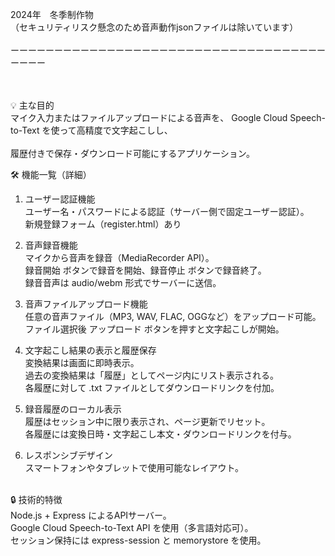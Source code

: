 2024年　冬季制作物
<br>（セキュリティリスク懸念のため音声動作jsonファイルは除いています）
<br>
<br>ーーーーーーーーーーーーーーーーーーーーーーーーーーーーーーーーーーーーーーーー
<br>
<br>
<br>

💡 主な目的<br>
マイク入力またはファイルアップロードによる音声を、
Google Cloud Speech-to-Text を使って高精度で文字起こしし、<br>
<br>履歴付きで保存・ダウンロード可能にするアプリケーション。<br>

🛠️ 機能一覧（詳細）<br>
1. ユーザー認証機能<br>
ユーザー名・パスワードによる認証（サーバー側で固定ユーザー認証）。<br>
新規登録フォーム（register.html）あり<br>

2. 音声録音機能<br>
マイクから音声を録音（MediaRecorder API）。<br>
録音開始 ボタンで録音を開始、録音停止 ボタンで録音終了。<br>
録音音声は audio/webm 形式でサーバーに送信。<br>

3. 音声ファイルアップロード機能<br>
任意の音声ファイル（MP3, WAV, FLAC, OGGなど）をアップロード可能。<br>
ファイル選択後 アップロード ボタンを押すと文字起こしが開始。<br>

4. 文字起こし結果の表示と履歴保存<br>
変換結果は画面に即時表示。<br>
過去の変換結果は「履歴」としてページ内にリスト表示される。<br>
各履歴に対して .txt ファイルとしてダウンロードリンクを付加。<br>

5. 録音履歴のローカル表示<br>
履歴はセッション中に限り表示され、ページ更新でリセット。<br>
各履歴には変換日時・文字起こし本文・ダウンロードリンクを付与。<br>

6. レスポンシブデザイン<br>
スマートフォンやタブレットで使用可能なレイアウト。<br>
<br>
🔒 技術的特徴<br>
Node.js + Express によるAPIサーバー。<br>
Google Cloud Speech-to-Text API を使用（多言語対応可）。<br>
セッション保持には express-session と memorystore を使用。<br>

